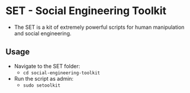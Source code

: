 # SET - Social Engineering Toolkit
* The SET is a kit of extremely powerful scripts for human manipulation and social engineering.

## Usage

* Navigate to the SET folder:
  * `cd social-engineering-toolkit`
* Run the script as admin:
  * `sudo setoolkit`

